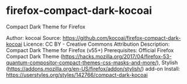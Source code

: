 # firefox-compact-dark-kocoai
Compact Dark Theme for Firefox

Author: kocoai
Source: https://github.com/kocoai/firefox-compact-dark-kocoai
Licence: CC BY - Creative Commons Attribution
Description: Compact Dark Theme for Firefox (v55+)
Prerequisites: Official Firefox Compact Dark Theme (https://hacks.mozilla.org/2017/04/firefox-53-quantum-compositor-compact-themes-css-masks-and-more/), Stylish (https://addons.mozilla.org/en-US/firefox/addon/stylish/) add-on
Install: https://userstyles.org/styles/142766/compact-dark-kocoai
